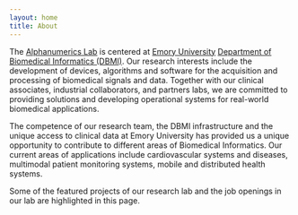 ```yaml
---
layout: home
title: About
---
```


The [Alphanumerics Lab](https://alphanumericslab.github.io) is centered at [Emory University](https://www.emory.edu) [Department of Biomedical Informatics (DBMI)](https://med.emory.edu/departments/biomedical-informatics/index.html). Our research interests include the development of devices, algorithms and software for the acquisition and processing of biomedical signals and data. Together with our clinical associates, industrial collaborators, and partners labs, we are committed to providing solutions and developing operational systems for real-world biomedical applications.

The competence of our research team, the DBMI infrastructure and the unique access to clinical data at Emory University has provided us a unique opportunity to contribute to different areas of Biomedical Informatics. Our current areas of applications include cardiovascular systems and diseases, multimodal patient monitoring systems, mobile and distributed health systems.

Some of the featured projects of our research lab and the job openings in our lab are highlighted in this page.
